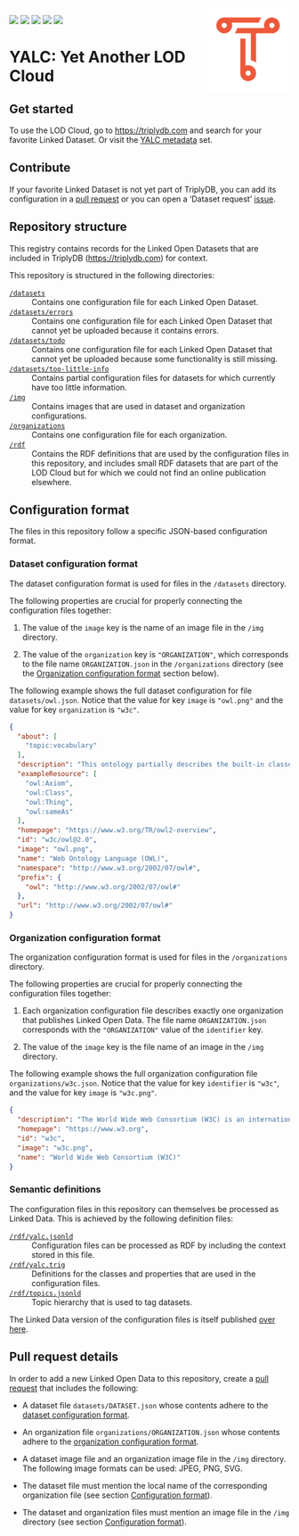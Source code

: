 <img src="img/triply.png" align="right" height="150">

[![](https://img.shields.io/badge/datasets-172-brightgreen)](datasets)
[![](https://img.shields.io/badge/organizations-41-brightgreen)](organizations)
[![](https://img.shields.io/badge/tooLittleInfo-9-yellow)](datasets/too-little-info)
[![](https://img.shields.io/badge/todo-6-red)](datasets/todo)
[![](https://img.shields.io/badge/errors-31-red)](datasets/errors)

# YALC: Yet Another LOD Cloud

## Get started

To use the LOD Cloud, go to https://triplydb.com and search for your
favorite Linked Dataset.  Or visit the [YALC
metadata](https://triplydb.com/Triply/yalc) set.

## Contribute

If your favorite Linked Dataset is not yet part of TriplyDB, you can
add its configuration in a [pull
request](https://github.com/TriplyDB/YALC/pulls) or you can open a
‘Dataset request’ [issue](https://github.com/TriplyDB/YALC/issues).

## Repository structure

This registry contains records for the Linked Open Datasets that are
included in TriplyDB (https://triplydb.com) for context.

This repository is structured in the following directories:

<dl>
  <dt><a href="datasets"><code>/datasets</code></a></dt>
  <dd>Contains one configuration file for each Linked Open Dataset.</dd>
  <dt><a href="datasets/errors"><code>/datasets/errors</code></a></dt>
  <dd>Contains one configuration file for each Linked Open Dataset that cannot yet be uploaded because it contains errors.</dd>
  <dt><a href="datasets/todo"><code>/datasets/todo</code></a></dt>
  <dd>Contains one configuration file for each Linked Open Dataset that cannot yet be uploaded because some functionality is still missing.</dd>
  <dt><a href="datasets/too-little-info"><code>/datasets/too-little-info</code></a></dt>
  <dd>Contains partial configuration files for datasets for which currently have too little information.</dd>
  <dt><a href="img"><code>/img</code></a></dt>
  <dd>Contains images that are used in dataset and organization configurations.</dd>
  <dt><a href="organizations"><code>/organizations</code></a></dt>
  <dd>Contains one configuration file for each organization.</dd>
  <dt><a href="rdf"><code>/rdf</code></a></dt>
  <dd>Contains the RDF definitions that are used by the configuration files in this repository, and includes small RDF datasets that are part of the LOD Cloud but for which we could not find an online publication elsewhere.</dd>
</dl>

## Configuration format

The files in this repository follow a specific JSON-based
configuration format.

### Dataset configuration format

The dataset configuration format is used for files in the `/datasets`
directory.

The following properties are crucial for properly connecting the
configuration files together:

  1. The value of the `image` key is the name of an image file in the
     `/img` directory.

  2. The value of the `organization` key is `"ORGANIZATION"`, which
     corresponds to the file name `ORGANIZATION.json` in the
     `/organizations` directory (see the [Organization configuration
     format](#organization-configuration-format) section below).

The following example shows the full dataset configuration for file
`datasets/owl.json`.  Notice that the value for key `image` is
`"owl.png"` and the value for key `organization` is `"w3c"`.

```json
{
  "about": [
    "topic:vocabulary"
  ],
  "description": "This ontology partially describes the built-in classes and properties that together form the basis of the RDF/XML syntax of OWL 2.  The content of this ontology is based on Tables 6.1 and 6.2 in Section 6.4 of the OWL 2 RDF-Based Semantics specification, available at <http://www.w3.org/TR/owl2-rdf-based-semantics/>.\n\nPlease note that those tables do not include the different annotations (labels, comments and `rdfs:isDefinedBy` links) used in this file.  Also note that the descriptions provided in this ontology do not provide a complete and correct formal description of either the syntax or the semantics of the introduced terms (please see the OWL 2 recommendations for the complete and normative specifications).\n\nFurthermore, the information provided by this ontology may be misleading if not used with care. This ontology SHOULD NOT be imported into OWL ontologies. Importing this file into an OWL 2 DL ontology will cause it to become an OWL 2 Full ontology and may have other, unexpected, consequences.",
  "exampleResource": [
    "owl:Axiom",
    "owl:Class",
    "owl:Thing",
    "owl:sameAs"
  ],
  "homepage": "https://www.w3.org/TR/owl2-overview",
  "id": "w3c/owl@2.0",
  "image": "owl.png",
  "name": "Web Ontology Language (OWL)",
  "namespace": "http://www.w3.org/2002/07/owl#",
  "prefix": {
    "owl": "http://www.w3.org/2002/07/owl#"
  },
  "url": "http://www.w3.org/2002/07/owl#"
}
```

### Organization configuration format

The organization configuration format is used for files in the
`/organizations` directory.

The following properties are crucial for properly connecting the
configuration files together:

  1. Each organization configuration file describes exactly one
     organization that publishes Linked Open Data.  The file name
     `ORGANIZATION.json` corresponds with the `"ORGANIZATION"` value
     of the `identifier` key.

  2. The value of the `image` key is the file name of an image in the
     `/img` directory.

The following example shows the full organization configuration file
`organizations/w3c.json`.  Notice that the value for key `identifier`
is `"w3c"`, and the value for key `image` is `"w3c.png"`.

```json
{
  "description": "The World Wide Web Consortium (W3C) is an international community where Member organizations, a full-time staff, and the public work together to develop Web standards.  Led by Web inventor and Director Tim Berners-Lee and CEO Jeffrey Jaffe, W3C's mission is to lead the Web to its full potential.  Contact W3C for more information.",
  "homepage": "https://www.w3.org",
  "id": "w3c",
  "image": "w3c.png",
  "name": "World Wide Web Consortium (W3C)"
}
```

### Semantic definitions

The configuration files in this repository can themselves be processed
as Linked Data.  This is achieved by the following definition files:

<dl>
  <dt><a href="rdf/yalc.jsonld"><code>/rdf/yalc.jsonld</code></a></dt>
  <dd>Configuration files can be processed as RDF by including the context stored in this file.</dd>
  <dt><a href="rdf/yalc.trig"><code>/rdf/yalc.trig</code></a></dt>
  <dd>Definitions for the classes and properties that are used in the configuration files.</dd>
  <dt><a href="rdf/topics.jsonld"><code>/rdf/topics.jsonld</code></a></dt>
  <dd>Topic hierarchy that is used to tag datasets.</dd>
</dl>

The Linked Data version of the configuration files is itself published
[over here](https://triplydb.com/Triply/YALC).

## Pull request details

In order to add a new Linked Open Data to this repository, create a
[pull request](https://github.com/TriplyDB/YALC/pulls) that includes
the following:

  - A dataset file `datasets/DATASET.json` whose contents adhere to
    the [dataset configuration format](#dataset-configuration-format).

  - An organization file `organizations/ORGANIZATION.json` whose
    contents adhere to the [organization configuration
    format](#organization-configuration-format).

  - A dataset image file and an organization image file in the `/img`
    directory.  The following image formats can be used: JPEG, PNG,
    SVG.

  - The dataset file must mention the local name of the corresponding
    organization file (see section [Configuration
    format](#configuration-format)).

  - The dataset and organization files must mention an image file in
    the `/img` directory (see section [Configuration
    format](#configuration-format)).
